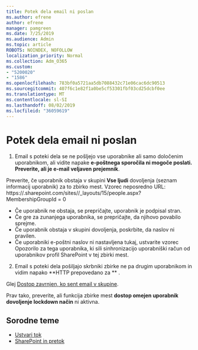 ```yaml
---
title: Potek dela email ni poslan
ms.author: efrene
author: efrene
manager: pamgreen
ms.date: 7/25/2019
ms.audience: Admin
ms.topic: article
ROBOTS: NOINDEX, NOFOLLOW
localization_priority: Normal
ms.collection: Adm_O365
ms.custom:
- "5200020"
- "1586"
ms.openlocfilehash: 783bf0a5721aa5db7088432c71e06cac6dc90513
ms.sourcegitcommit: 407f6c1e82f1a0be5cf53301fbf03cd25dcbf0ee
ms.translationtype: MT
ms.contentlocale: sl-SI
ms.lasthandoff: 08/02/2019
ms.locfileid: "36059619"
---
```

# <a name="workflow-email-is-not-being-sent"></a>Potek dela email ni poslan

1. Email s poteki dela se ne pošljejo vse uporabnike ali samo določenim uporabnikom, ali vidite napake **e-poštnega sporočila ni mogoče poslati. Preverite, ali je e-mail veljaven prejemnik**.

Preverite, če uporabnik obstaja v skupini **Vse ljudi** dovoljenja (seznam informacij uporabnik) za to zbirko mest.  Vzorec neposredno URL: https://<tenant>.sharepoint.com/sites/<sitename>/_layouts/15/people.aspx? MembershipGroupId = 0

- Če uporabnik ne obstaja, se prepričajte, uporabnik je podpisal stran. 
- Če gre za zunanjega uporabnika, se prepričajte, da njihovo povabilo sprejme.
- Če uporabnik obstaja v skupini dovoljenja, poskrbite, da naslov ni pravilen.
- Če uporabniki e-poštni naslov ni nastavljena tukaj, ustvarite vzorec Opozorilo za tega uporabnika, ki sili sinhronizacijo uporabniški račun od uporabnikov profil SharePoint v tej zbirki mest.
 
2. Email s poteki dela pošiljajo skrbniki zbirke ne pa drugim uporabnikom in vidim napako **HTTP prepovedano za <spam> <spam> ** <spam> <spam>.
 

Glej [Dostop zavrnjen, ko sent email v skupine](https://docs.microsoft.com/sharepoint/support/server-admin/access-denied-when-send-an-email-to-groups).

Prav tako, preverite, ali funkcija zbirke mest **dostop omejen uporabnik dovoljenje lockdown način** ni aktivna.

## <a name="related-topics"></a>Sorodne teme
- [Ustvari tok](https://support.office.com/article/Create-a-flow-for-a-list-or-library-in-SharePoint-Online-or-OneDrive-for-Business-a9c3e03b-0654-46af-a254-20252e580d01) 
- [SharePoint in pretok](https://flow.microsoft.com/blog/sharepoint-and-flow/) 


